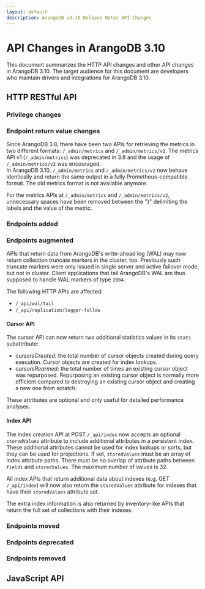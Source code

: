 ```yaml
---
layout: default
description: ArangoDB v3.10 Release Notes API Changes
---
```

API Changes in ArangoDB 3.10
============================

This document summarizes the HTTP API changes and other API changes in ArangoDB 3.10.
The target audience for this document are developers who maintain drivers and
integrations for ArangoDB 3.10.

## HTTP RESTful API

### Privilege changes

### Endpoint return value changes

Since ArangoDB 3.8, there have been two APIs for retrieving the metrics in two different formats: `/_admin/metrics` and `/_admin/metrics/v2`. The metrics API v1 (`/_admin/metrics`) was deprecated in 3.8 and the usage of `/_admin/metrics/v2` was encouraged.  
In ArangoDB 3.10, `/_admin/metrics` and `/_admin/metrics/v2` now behave identically and return the same output in a fully Prometheus-compatible format. The old metrics format is not available anymore.

For the metrics APIs at `/_admin/metrics` and `/_admin/metrics/v2`, unnecessary spaces have been removed between the "}" delimiting the labels and the value of the metric.


### Endpoints added

### Endpoints augmented

APIs that return data from ArangoDB's write-ahead log (WAL) may now return
collection truncate markers in the cluster, too. Previously such truncate
markers were only issued in single server and active failover mode, but not
in cluster. Client applications that tail ArangoDB's WAL are thus supposed
to handle WAL markers of type `2004`.

The following HTTP APIs are affected:
* `/_api/wal/tail`
* `/_api/replication/logger-follow`

#### Cursor API

The cursor API can now return two additional statistics values in its `stats` subattribute:

* *cursorsCreated*: the total number of cursor objects created during query execution. Cursor
  objects are created for index lookups.
* *cursorsRearmed*: the total number of times an existing cursor object was repurposed. 
  Repurposing an existing cursor object is normally more efficient compared to destroying an 
  existing cursor object and creating a new one from scratch.

These attributes are optional and only useful for detailed performance analyses.

#### Index API

The index creation API at POST `/_api/index` now accepts an optional `storedValues` 
attribute to include additional attributes in a persistent index.
These additional attributes cannot be used for index lookups or sorts, but they
can be used for projections.
If set, `storedValues` must be an array of index attribute paths. There must be no
overlap of attribute paths between `fields` and `storedValues`. The maximum number
of values is 32.

All index APIs that return additional data about indexes (e.g. GET `/_api/index`)
will now also return the `storedValues` attribute for indexes that have their
`storedValues` attribute set.

The extra index information is also returned by inventory-like APIs that return
the full set of collections with their indexes.


### Endpoints moved

### Endpoints deprecated

### Endpoints removed

## JavaScript API
